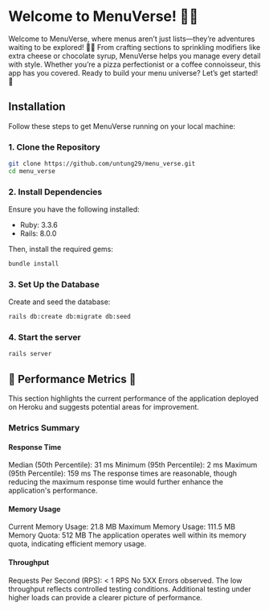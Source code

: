 # Welcome to MenuVerse! 🌌🍔

Welcome to MenuVerse, where menus aren’t just lists—they’re adventures waiting to be explored! 🍔✨ From crafting sections to sprinkling modifiers like extra cheese or chocolate syrup, MenuVerse helps you manage every detail with style. Whether you’re a pizza perfectionist or a coffee connoisseur, this app has you covered. Ready to build your menu universe? Let’s get started! 🚀

## **Installation**

Follow these steps to get MenuVerse running on your local machine:

### **1. Clone the Repository**

```bash
git clone https://github.com/untung29/menu_verse.git
cd menu_verse
```

### 2. Install Dependencies

Ensure you have the following installed:

- Ruby: 3.3.6
- Rails: 8.0.0

Then, install the required gems:

```bash
bundle install
```

### 3. Set Up the Database

Create and seed the database:

```bash
rails db:create db:migrate db:seed
```

### 4. Start the server

```bash
rails server
```

## **🚀 Performance Metrics 🚀**

This section highlights the current performance of the application deployed on Heroku and suggests potential areas for improvement.

### Metrics Summary

#### Response Time

Median (50th Percentile): 31 ms
Minimum (95th Percentile): 2 ms
Maximum (95th Percentile): 159 ms
The response times are reasonable, though reducing the maximum response time would further enhance the application's performance.

#### Memory Usage

Current Memory Usage: 21.8 MB
Maximum Memory Usage: 111.5 MB
Memory Quota: 512 MB
The application operates well within its memory quota, indicating efficient memory usage.

#### Throughput

Requests Per Second (RPS): < 1 RPS
No 5XX Errors observed.
The low throughput reflects controlled testing conditions. Additional testing under higher loads can provide a clearer picture of performance.
